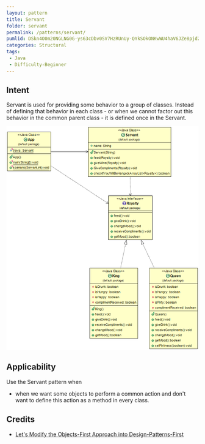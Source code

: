 ```yaml
---
layout: pattern
title: Servant
folder: servant
permalink: /patterns/servant/
pumlid: DSkn4O0m20NGLNG0G-ys63cDbv0SV7HzRUnUy-QYkSOkONKwWU4haV6JZe8pjd2nt1MYIBatAZKU1XjTVFEoYvT3by60c3erzW_qdPiL9CY_KrXB8rfz0G00
categories: Structural
tags:
 - Java
 - Difficulty-Beginner
---
```


## Intent
Servant is used for providing some behavior to a group of classes.
Instead of defining that behavior in each class - or when we cannot factor out
this behavior in the common parent class - it is defined once in the Servant.

![alt text](./etc/servant-pattern.png "Servant")

## Applicability
Use the Servant pattern when

* when we want some objects to perform a common action and don't want to define this action as a method in every class.

## Credits
* [Let's Modify the Objects-First Approach into Design-Patterns-First](http://edu.pecinovsky.cz/papers/2006_ITiCSE_Design_Patterns_First.pdf)
